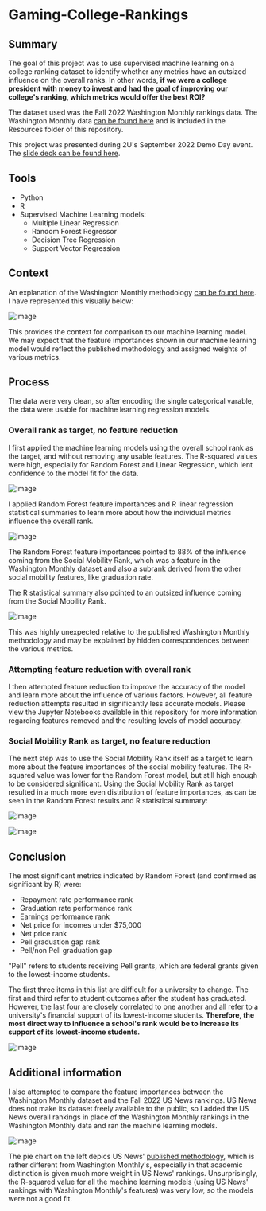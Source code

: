 # Gaming-College-Rankings

## Summary

The goal of this project was to use supervised machine learning on a college ranking dataset to identify whether any metrics have an outsized influence on the overall ranks. In other words, **if we were a college president with money to invest and had the goal of improving our college's ranking, which metrics would offer the best ROI?** 

The dataset used was the Fall 2022 Washington Monthly rankings data. The Washington Monthly data <a href="https://washingtonmonthly.com/2022-college-guide/national/">can be found here</a> and is included in the Resources folder of this repository.

This project was presented during 2U's September 2022 Demo Day event. The <a href="https://docs.google.com/presentation/d/1sIsP8V9POlaAX15FoTc-cSyBhuIiCIckmcTLBudotPE/edit?usp=sharing">slide deck can be found here</a>. 


## Tools

- Python
- R
- Supervised Machine Learning models: 
  - Multiple Linear Regression
  - Random Forest Regressor
  - Decision Tree Regression
  - Support Vector Regression


## Context

An explanation of the Washington Monthly methodology <a href="https://washingtonmonthly.com/2022/08/28/a-note-on-methodology-4-year-colleges-and-universities-13/">can be found here</a>. I have represented this visually below:

![image](https://user-images.githubusercontent.com/100863488/193078954-0bb4335c-137e-4fed-811c-2cec7cbcdc8b.png)

This provides the context for comparison to our machine learning model. We may expect that the feature importances shown in our machine learning model would reflect the published methodology and assigned weights of various metrics.

## Process

The data were very clean, so after encoding the single categorical varable, the data were usable for machine learning regression models.

### Overall rank as target, no feature reduction

I first applied the machine learning models using the overall school rank as the target, and without removing any usable features. The R-squared values were high, especially for Random Forest and Linear Regression, which lent confidence to the model fit for the data.

![image](https://user-images.githubusercontent.com/100863488/193072826-04888e78-b73b-417e-9ccb-a3a5728aee40.png)

I applied Random Forest feature importances and R linear regression statistical summaries to learn more about how the individual metrics influence the overall rank.

![image](https://user-images.githubusercontent.com/100863488/193075965-04c77766-b3a4-4eba-adaa-56356b7a25dc.png)

The Random Forest feature importances pointed to 88% of the influence coming from the Social Mobility Rank, which was a feature in the Washington Monthly dataset and also a subrank derived from the other social mobility features, like graduation rate. 

The R statistical summary also pointed to an outsized influence coming from the Social Mobility Rank. 

![image](https://user-images.githubusercontent.com/100863488/193074127-1dda9341-c2c4-42e8-b5d6-765c796541d8.png)

This was highly unexpected relative to the published Washington Monthly methodology and may be explained by hidden correspondences between the various metrics. 


### Attempting feature reduction with overall rank

I then attempted feature reduction to improve the accuracy of the model and learn more about the influence of various factors. However, all feature reduction attempts resulted in significantly less accurate models. Please view the Jupyter Notebooks available in this repository for more information regarding features removed and the resulting levels of model accuracy.


### Social Mobility Rank as target, no feature reduction

The next step was to use the Social Mobility Rank itself as a target to learn more about the feature importances of the social mobility features. The R-squared value was lower for the Random Forest model, but still high enough to be considered significant. Using the Social Mobility Rank as target resulted in a much more even distribution of feature importances, as can be seen in the Random Forest results and R statistical summary:

![image](https://user-images.githubusercontent.com/100863488/193075335-96cfe1e4-882d-41db-b5e1-886fe46604b5.png)

![image](https://user-images.githubusercontent.com/100863488/193075570-783820a5-a9a9-4427-8b13-b61cfeac4f90.png)


## Conclusion

The most significant metrics indicated by Random Forest (and confirmed as significant by R) were: 

- Repayment rate performance rank
- Graduation rate performance rank
- Earnings performance rank
- Net price for incomes under $75,000
- Net price rank
- Pell graduation gap rank
- Pell/non Pell graduation gap 

"Pell" refers to students receiving Pell grants, which are federal grants given to the lowest-income students. 

The first three items in this list are difficult for a university to change. The first and third refer to student outcomes after the student has graduated. However, the last four are closely correlated to one another and all refer to a university's financial support of its lowest-income students. **Therefore, the most direct way to influence a school's rank would be to increase its support of its lowest-income students.**

![image](https://user-images.githubusercontent.com/100863488/193078590-b503c742-45b3-4e4c-b38b-443f8f73d6fd.png)



## Additional information

I also attempted to compare the feature importances between the Washington Monthly dataset and the Fall 2022 US News rankings. US News does not make its dataset freely available to the public, so I added the US News overall rankings in place of the Washington Monthly rankings in the Washington Monthly data and ran the machine learning models. 

![image](https://user-images.githubusercontent.com/100863488/193418963-0f06d950-bf47-476d-88d3-bcf5e0b1168a.png)

The pie chart on the left depics US News' <a href="https://www.usnews.com/education/best-colleges/articles/how-us-news-calculated-the-rankings">published methodology</a>, which is rather different from Washington Monthly's, especially in that academic distinction is given much more weight in US News' rankings. Unsurprisingly, the R-squared value for all the machine learning models (using US News' rankings with Washington Monthly's features) was very low, so the models were not a good fit. 

